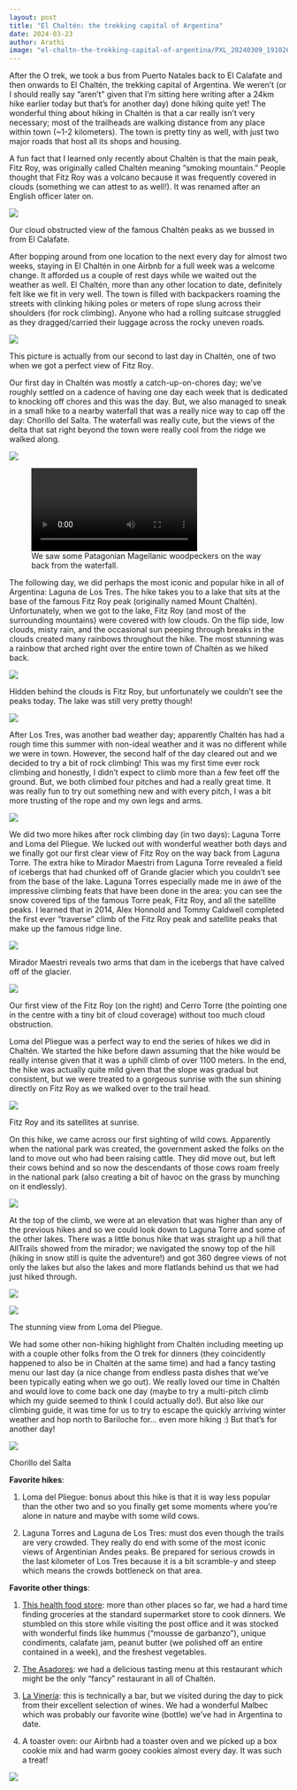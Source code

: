 ```yaml
---
layout: post
title: "El Chaltén: the trekking capital of Argentina"
date: 2024-03-23
author: Arathi
image: "el-chaltn-the-trekking-capital-of-argentina/PXL_20240309_191026069_Original.jpeg"
---
```


After the O trek, we took a bus from Puerto Natales back to El Calafate and then onwards to El Chaltén, the trekking capital of Argentina. We weren’t (or I should really say “aren’t” given that I’m sitting here writing after a 24km hike earlier today but that’s for another day) done hiking quite yet! The wonderful thing about hiking in Chaltén is that a car really isn’t very necessary; most of the trailheads are walking distance from any place within town (~1-2 kilometers). The town is pretty tiny as well, with just two major roads that host all its shops and housing.

A fun fact that I learned only recently about Chaltén is that the main peak, Fitz Roy, was originally called Chaltén meaning “smoking mountain.” People thought that Fitz Roy was a volcano because it was frequently covered in clouds (something we can attest to as well!). It was renamed after an English officer later on.

![](assets/img/el-chaltn-the-trekking-capital-of-argentina/PXL_20240307_202047056_Original.jpeg)

<figcaption>

Our cloud obstructed view of the famous Chaltén peaks as we bussed in from El Calafate.

</figcaption>

After bopping around from one location to the next every day for almost two weeks, staying in El Chaltén in one Airbnb for a full week was a welcome change. It afforded us a couple of rest days while we waited out the weather as well. El Chaltén, more than any other location to date, definitely felt like we fit in very well. The town is filled with backpackers roaming the streets with clinking hiking poles or meters of rope slung across their shoulders (for rock climbing). Anyone who had a rolling suitcase struggled as they dragged/carried their luggage across the rocky uneven roads.

![](assets/img/el-chaltn-the-trekking-capital-of-argentina/PXL_20240312_102745256_Original.jpeg)

<figcaption>

This picture is actually from our second to last day in Chaltén, one of two when we got a perfect view of Fitz Roy.

</figcaption>

Our first day in Chaltén was mostly a catch-up-on-chores day; we’ve roughly settled on a cadence of having one day each week that is dedicated to knocking off chores and this was the day. But, we also managed to sneak in a small hike to a nearby waterfall that was a really nice way to cap off the day: Chorillo del Salta. The waterfall was really cute, but the views of the delta that sat right beyond the town were really cool from the ridge we walked along.

![](assets/img/el-chaltn-the-trekking-capital-of-argentina/P3080474_Original.jpeg)

<div class="video-wrapper">
  <figure class="video-figure">
    <video controls>
      <source src="assets/img/el-chaltn-the-trekking-capital-of-argentina/magellanic_woodpecker.mp4" type="video/mp4">
      Your browser does not support the video tag.
    </video>
    <figcaption>
      We saw some Patagonian Magellanic woodpeckers on the way back from the waterfall.
    </figcaption>
  </figure>
</div>

The following day, we did perhaps the most iconic and popular hike in all of Argentina: Laguna de Los Tres. The hike takes you to a lake that sits at the base of the famous Fitz Roy peak (originally named Mount Chaltén). Unfortunately, when we got to the lake, Fitz Roy (and most of the surrounding mountains) were covered with low clouds. On the flip side, low clouds, misty rain, and the occasional sun peeping through breaks in the clouds created many rainbows throughout the hike. The most stunning was a rainbow that arched right over the entire town of Chaltén as we hiked back.

![](assets/img/el-chaltn-the-trekking-capital-of-argentina/P3090036_Original.jpeg)

<figcaption>

Hidden behind the clouds is Fitz Roy, but unfortunately we couldn’t see the peaks today. The lake was still very pretty though!

</figcaption>

![](assets/img/el-chaltn-the-trekking-capital-of-argentina/PXL_20240309_191026069_Original.jpeg)

After Los Tres, was another bad weather day; apparently Chaltén has had a rough time this summer with non-ideal weather and it was no different while we were in town. However, the second half of the day cleared out and we decided to try a bit of rock climbing! This was my first time ever rock climbing and honestly, I didn’t expect to climb more than a few feet off the ground. But, we both climbed four pitches and had a really great time. It was really fun to try out something new and with every pitch, I was a bit more trusting of the rope and my own legs and arms.

![](assets/img/el-chaltn-the-trekking-capital-of-argentina/20240310_151036_Original.jpeg)

We did two more hikes after rock climbing day (in two days): Laguna Torre and Loma del Pliegue. We lucked out with wonderful weather both days and we finally got our first clear view of Fitz Roy on the way back from Laguna Torre. The extra hike to Mirador Maestri from Laguna Torre revealed a field of icebergs that had chunked off of Grande glacier which you couldn’t see from the base of the lake. Laguna Torres especially made me in awe of the impressive climbing feats that have been done in the area: you can see the snow covered tips of the famous Torre peak, Fitz Roy, and all the satellite peaks. I learned that in 2014, Alex Honnold and Tommy Caldwell completed the first ever “traverse” climb of the Fitz Roy peak and satellite peaks that make up the famous ridge line.

![](assets/img/el-chaltn-the-trekking-capital-of-argentina/20240311_131700_Original.jpeg)

<figcaption>

Mirador Maestri reveals two arms that dam in the icebergs that have calved off of the glacier.

</figcaption>

![](assets/img/el-chaltn-the-trekking-capital-of-argentina/P3110059_Original.jpg)

<figcaption>

Our first view of the Fitz Roy (on the right) and Cerro Torre (the pointing one in the centre with a tiny bit of cloud coverage) without too much cloud obstruction.

</figcaption>

Loma del Pliegue was a perfect way to end the series of hikes we did in Chaltén. We started the hike before dawn assuming that the hike would be really intense given that it was a uphill climb of over 1100 meters. In the end, the hike was actually quite mild given that the slope was gradual but consistent, but we were treated to a gorgeous sunrise with the sun shining directly on Fitz Roy as we walked over to the trail head.

![](assets/img/el-chaltn-the-trekking-capital-of-argentina/P3120074_Original.jpg)

<figcaption>

Fitz Roy and its satellites at sunrise.

</figcaption>

On this hike, we came across our first sighting of wild cows. Apparently when the national park was created, the government asked the folks on the land to move out who had been raising cattle. They did move out, but left their cows behind and so now the descendants of those cows roam freely in the national park (also creating a bit of havoc on the grass by munching on it endlessly).

![](assets/img/el-chaltn-the-trekking-capital-of-argentina/P3120079_Original.jpg)

At the top of the climb, we were at an elevation that was higher than any of the previous hikes and so we could look down to Laguna Torre and some of the other lakes. There was a little bonus hike that was straight up a hill that AllTrails showed from the mirador; we navigated the snowy top of the hill (hiking in snow still is quite the adventure!) and got 360 degree views of not only the lakes but also the lakes and more flatlands behind us that we had just hiked through.

![](assets/img/el-chaltn-the-trekking-capital-of-argentina/PXL_20240312_144216389_Original.jpg)

![](assets/img/el-chaltn-the-trekking-capital-of-argentina/P3120084_Original.jpg)

<figcaption>

The stunning view from Loma del Pliegue.

</figcaption>

We had some other non-hiking highlight from Chaltén including meeting up with a couple other folks from the O trek for dinners (they coincidently happened to also be in Chaltén at the same time) and had a fancy tasting menu our last day (a nice change from endless pasta dishes that we’ve been typically eating when we go out). We really loved our time in Chaltén and would love to come back one day (maybe to try a multi-pitch climb which my guide seemed to think I could actually do!). But also like our climbing guide, it was time for us to try to escape the quickly arriving winter weather and hop north to Bariloche for… even more hiking :) But that’s for another day!

![](assets/img/el-chaltn-the-trekking-capital-of-argentina/P3080465_Original.jpg)

<figcaption>

Chorillo del Salta

</figcaption>

**Favorite hikes**:

1. Loma del Pliegue: bonus about this hike is that it is way less popular than the other two and so you finally get some moments where you’re alone in nature and maybe with some wild cows.

2. Laguna Torres and Laguna de Los Tres: must dos even though the trails are very crowded. They really do end with some of the most iconic views of Argentinian Andes peaks. Be prepared for serious crowds in the last kilometer of Los Tres because it is a bit scramble-y and steep which means the crowds bottleneck on that area.

**Favorite other things**:

1. [This health food store](https://maps.app.goo.gl/XAkunqUHqnkwuFwZ6?g_st=ic): more than other places so far, we had a hard time finding groceries at the standard supermarket store to cook dinners. We stumbled on this store while visiting the post office and it was stocked with wonderful finds like hummus (“mousse de garbanzo”), unique condiments, calafate jam, peanut butter (we polished off an entire contained in a week), and the freshest vegetables.

2. [The Asadores](https://maps.app.goo.gl/trxXYmJwvfRdqwao6?g_st=ic): we had a delicious tasting menu at this restaurant which might be the only “fancy” restaurant in all of Chaltén.

3. [La Vinería](https://maps.app.goo.gl/ttuwVA8XFhcc8yXe8?g_st=ic): this is technically a bar, but we visited during the day to pick from their excellent selection of wines. We had a wonderful Malbec which was probably our favorite wine (bottle) we’ve had in Argentina to date.

4. A toaster oven: our Airbnb had a toaster oven and we picked up a box cookie mix and had warm gooey cookies almost every day. It was such a treat!

![](assets/img/el-chaltn-the-trekking-capital-of-argentina/PXL_20240309_224448364_Original.jpg)
